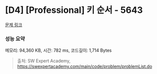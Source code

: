 # [D4] [Professional] 키 순서 - 5643 

[문제 링크](https://swexpertacademy.com/main/code/problem/problemDetail.do?contestProbId=AWXQsLWKd5cDFAUo) 

### 성능 요약

메모리: 94,360 KB, 시간: 782 ms, 코드길이: 1,714 Bytes



> 출처: SW Expert Academy, https://swexpertacademy.com/main/code/problem/problemList.do